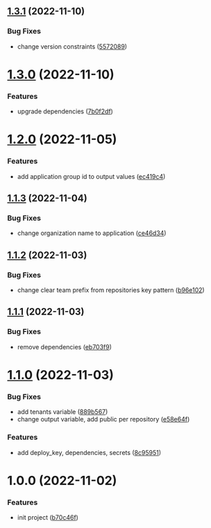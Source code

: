 ## [1.3.1](https://github.com/cktf/terraform-gitlab-application/compare/1.3.0...1.3.1) (2022-11-10)


### Bug Fixes

* change version constraints ([5572089](https://github.com/cktf/terraform-gitlab-application/commit/55720899d1e064c6375180d978735d4a5846b5b8))

# [1.3.0](https://github.com/cktf/terraform-gitlab-application/compare/1.2.0...1.3.0) (2022-11-10)


### Features

* upgrade dependencies ([7b0f2df](https://github.com/cktf/terraform-gitlab-application/commit/7b0f2df915a376a3951144dd9c4992cd7f21a5a9))

# [1.2.0](https://github.com/cktf/terraform-gitlab-application/compare/1.1.3...1.2.0) (2022-11-05)


### Features

* add application group id to output values ([ec419c4](https://github.com/cktf/terraform-gitlab-application/commit/ec419c4b21fc104d5c02a08739771db08d48d05b))

## [1.1.3](https://github.com/cktf/terraform-gitlab-application/compare/1.1.2...1.1.3) (2022-11-04)


### Bug Fixes

* change organization name to application ([ce46d34](https://github.com/cktf/terraform-gitlab-application/commit/ce46d34c4251f65d132c588a96aabdcb088acc06))

## [1.1.2](https://github.com/cktf/terraform-gitlab-application/compare/1.1.1...1.1.2) (2022-11-03)


### Bug Fixes

* change clear team prefix from repositories key pattern ([b96e102](https://github.com/cktf/terraform-gitlab-application/commit/b96e1023e92762e0fe01fb7f1b357990c26aebd5))

## [1.1.1](https://github.com/cktf/terraform-gitlab-application/compare/1.1.0...1.1.1) (2022-11-03)


### Bug Fixes

* remove dependencies ([eb703f9](https://github.com/cktf/terraform-gitlab-application/commit/eb703f97e337fb0512654bcc394a6c28da03693a))

# [1.1.0](https://github.com/cktf/terraform-gitlab-application/compare/1.0.0...1.1.0) (2022-11-03)


### Bug Fixes

* add tenants variable ([889b567](https://github.com/cktf/terraform-gitlab-application/commit/889b5674ea5438101686cab54f6d67f4dee6fde1))
* change output variable, add public per repository ([e58e64f](https://github.com/cktf/terraform-gitlab-application/commit/e58e64f1ad916646023ddcde6436eb4b3a1a2e72))


### Features

* add deploy_key, dependencies, secrets ([8c95951](https://github.com/cktf/terraform-gitlab-application/commit/8c95951e9642c1d353c8acce2504325e5a4d36c3))

# 1.0.0 (2022-11-02)


### Features

* init project ([b70c46f](https://github.com/cktf/terraform-gitlab-application/commit/b70c46f405eb8c1aef7fda6f7dd6e12383457948))

